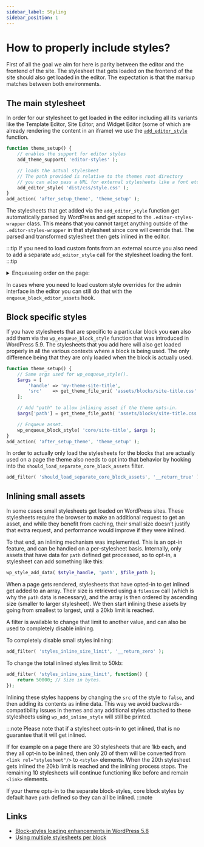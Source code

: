 ```yaml
---
sidebar_label: Styling
sidebar_position: 1
---
```


# How to properly include styles?

First of all the goal we aim for here is parity between the editor and the frontend of the site. The stylesheet that gets loaded on the frontend of the site should also get loaded in the editor. The expectation is that the markup matches between both environments.

## The main stylesheet

In order for our stylesheet to get loaded in the editor including all its variants like the Template Editor, Site Editor, and Widget Editor (some of which are already rendering the content in an iframe) we use the [`add_editor_style`](https://developer.wordpress.org/reference/functions/add_editor_style/) function.

```php
function theme_setup() {
 	// enables the support for editor styles
    add_theme_support( 'editor-styles' );

    // loads the actual stylesheet
    // The path provided is relative to the themes root directory
    // you can also pass a URL for external stylesheets like a font etc.
 	add_editor_style( 'dist/css/style.css' );
}
add_action( 'after_setup_theme', 'theme_setup' );
```

The stylesheets that get added via the `add_editor_style` function get automatically parsed by WordPress and get scoped to the `.editor-styles-wrapper` class. This means that you cannot target anything outside of the `.editor-styles-wrapper` in that stylesheet since core will override that. The parsed and transformed stylesheet then gets inlined in the editor.

:::tip
If you need to load custom fonts from an external source you also need to add a separate `add_editor_style` call for the stylesheet loading the font.
:::tip

<details>
<summary>Enqueueing order on the page:</summary>
<p>

Looking at the DOM we can see that the stylesheets get inlined in a particular order. It first loads the ones added via the `add_editor_style` function, followed by the inline styles generated from the values defined in [`theme.json`](./theme-json.md).

</p>
</details>

In cases where you need to load custom style overrides for the admin interface in the editor you can still do that with the `enqueue_block_editor_assets` hook.

## Block specific styles

If you have stylesheets that are specific to a particular block you **can** also add them via the `wp_enqueue_block_style` function that was introduced in WordPress 5.9. The stylesheets that you add here will also get loaded properly in all the various contexts where a block is being used. The only difference being that they are only loaded when the block is actually used.

```php
function theme_setup() {
    // Same args used for wp_enqueue_style().
    $args = [
        'handle' => 'my-theme-site-title',
        'src'    => get_theme_file_uri( 'assets/blocks/site-title.css' ),
    ];

    // Add "path" to allow inlining asset if the theme opts-in.
    $args['path'] = get_theme_file_path( 'assets/blocks/site-title.css' );

    // Enqueue asset.
    wp_enqueue_block_style( 'core/site-title', $args );
}
add_action( 'after_setup_theme', 'theme_setup' );
```

In order to actually only load the stylesheets for the blocks that are actually used on a page the theme also needs to opt into that behavior by hooking into the `should_load_separate_core_block_assets` filter.

```php
add_filter( 'should_load_separate_core_block_assets', '__return_true' );
```

## Inlining small assets

In some cases small stylesheets get loaded on WordPress sites. These stylesheets require the browser to make an additional request to get an asset, and while they benefit from caching, their small size doesn’t justify that extra request, and performance would improve if they were inlined.

To that end, an inlining mechanism was implemented. This is an opt-in feature, and can be handled on a per-stylesheet basis. Internally, only assets that have data for `path` defined get processed, so to opt-in, a stylesheet can add something like this:

```php
wp_style_add_data( $style_handle, 'path', $file_path );
```

When a page gets rendered, stylesheets that have opted-in to get inlined get added to an array. Their size is retrieved using a `filesize` call (which is why the `path` data is necessary), and the array is then ordered by ascending size (smaller to larger stylesheet). We then start inlining these assets by going from smallest to largest, until a 20kb limit is reached.

A filter is available to change that limit to another value, and can also be used to completely disable inlining.

To completely disable small styles inlining:

```php
add_filter( 'styles_inline_size_limit', '__return_zero' );
```

To change the total inlined styles limit to 50kb:

```php
add_filter( 'styles_inline_size_limit', function() {
    return 50000; // Size in bytes.
});
```

Inlining these styles happens by changing the `src` of the style to `false`, and then adding its contents as inline data. This way we avoid backwards-compatibility issues in themes and any additional styles attached to these stylesheets using `wp_add_inline_style` will still be printed.

:::note
Please note that if a stylesheet opts-in to get inlined, that is no guarantee that it will get inlined.

If for example on a page there are 30 stylesheets that are 1kb each, and they all opt-in to be inlined, then only 20 of them will be converted from `<link rel="stylesheet"/>` to `<style>` elements. When the 20th stylesheet gets inlined the 20kb limit is reached and the inlining process stops. The remaining 10 stylesheets will continue functioning like before and remain `<link>` elements.

If your theme opts-in to the separate block-styles, core block styles by default have `path` defined so they can all be inlined.
:::note

## Links

- [Block-styles loading enhancements in WordPress 5.8](https://make.wordpress.org/core/2021/07/01/block-styles-loading-enhancements-in-wordpress-5-8/)
- [Using multiple stylesheets per block](https://make.wordpress.org/core/2021/12/15/using-multiple-stylesheets-per-block/)

